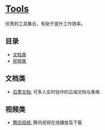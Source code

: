 # [Tools](https://openset.github.io/Tools/)
优秀的工具集合，有助于提升工作效率。

## 目录
  - [文档类](#文档类)
  - [视频类](#视频类)

## 文档类
  - [石墨文档:](https://shimo.im/) 可多人实时协作的云端文档与表格

## 视频类
  - [腾讯视频:](https://openset.github.io/tx_video.html) 腾讯视频在线播放及下载
